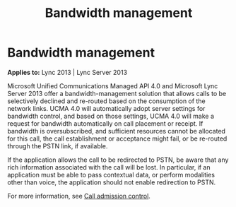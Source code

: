 ﻿---
title: Bandwidth management
TOCTitle: Bandwidth management
ms:assetid: 38ebe3a5-afab-4877-9fdc-ce36e915d19f
ms:mtpsurl: https://msdn.microsoft.com/library/Dn465930(v=office.15)
ms:contentKeyID: 57102424
ms.date: 07/25/2014
mtps_version: v=office.15
---

# Bandwidth management


**Applies to:** Lync 2013 | Lync Server 2013

Microsoft Unified Communications Managed API 4.0 and Microsoft Lync Server 2013 offer a bandwidth-management solution that allows calls to be selectively declined and re-routed based on the consumption of the network links. UCMA 4.0 will automatically adopt server settings for bandwidth control, and based on those settings, UCMA 4.0 will make a request for bandwidth automatically on call placement or receipt. If bandwidth is oversubscribed, and sufficient resources cannot be allocated for this call, the call establishment or acceptance might fail, or be re-routed through the PSTN link, if available.

If the application allows the call to be redirected to PSTN, be aware that any rich information associated with the call will be lost. In particular, if an application must be able to pass contextual data, or perform modalities other than voice, the application should not enable redirection to PSTN.

For more information, see [Call admission control](call-admission-control.md).

